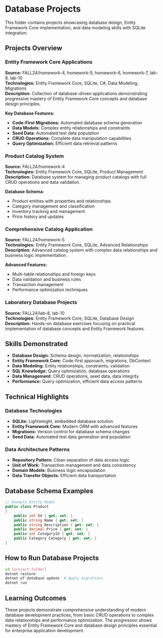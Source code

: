 # Database Projects

This folder contains projects showcasing database design, Entity Framework Core implementation, and data modeling skills with SQLite integration.

## Projects Overview

### Entity Framework Core Applications
**Source:** FALL24/homework-4, homework-5, homework-6, homework-7, lab-8, lab-10  
**Technologies:** Entity Framework Core, SQLite, C#, Data Modeling, Migrations  
**Description:** Collection of database-driven applications demonstrating progressive mastery of Entity Framework Core concepts and database design principles.

**Key Database Features:**
- **Code-First Migrations:** Automated database schema generation
- **Data Models:** Complex entity relationships and constraints
- **Seed Data:** Automated test data population
- **CRUD Operations:** Complete data manipulation capabilities
- **Query Optimization:** Efficient data retrieval patterns

### Product Catalog System
**Source:** FALL24/homework-4  
**Technologies:** Entity Framework Core, SQLite, Product Management  
**Description:** Database system for managing product catalogs with full CRUD operations and data validation.

**Database Schema:**
- Product entities with properties and relationships
- Category management and classification
- Inventory tracking and management
- Price history and updates

### Comprehensive Catalog Application
**Source:** FALL24/homework-5  
**Technologies:** Entity Framework Core, SQLite, Advanced Relationships  
**Description:** Advanced catalog system with complex data relationships and business logic implementation.

**Advanced Features:**
- Multi-table relationships and foreign keys
- Data validation and business rules
- Transaction management
- Performance optimization techniques

### Laboratory Database Projects
**Source:** FALL24/lab-8, lab-10  
**Technologies:** Entity Framework Core, SQLite, Database Design  
**Description:** Hands-on database exercises focusing on practical implementation of database concepts and Entity Framework features.

## Skills Demonstrated

- **Database Design:** Schema design, normalization, relationships
- **Entity Framework Core:** Code-first approach, migrations, DbContext
- **Data Modeling:** Entity relationships, constraints, validation
- **SQL Knowledge:** Query optimization, database operations
- **Data Management:** CRUD operations, seed data, data integrity
- **Performance:** Query optimization, efficient data access patterns

## Technical Highlights

### Database Technologies
- **SQLite:** Lightweight, embedded database solution
- **Entity Framework Core:** Modern ORM with advanced features
- **Migrations:** Version control for database schema changes
- **Seed Data:** Automated test data generation and population

### Data Architecture Patterns
- **Repository Pattern:** Clean separation of data access logic
- **Unit of Work:** Transaction management and data consistency
- **Domain Models:** Business logic encapsulation
- **Data Transfer Objects:** Efficient data transportation

## Database Schema Examples

```csharp
// Example Entity Model
public class Product
{
    public int Id { get; set; }
    public string Name { get; set; }
    public string Description { get; set; }
    public decimal Price { get; set; }
    public int CategoryId { get; set; }
    public Category Category { get; set; }
}
```

## How to Run Database Projects

```bash
cd [project-folder]
dotnet restore
dotnet ef database update  # Apply migrations
dotnet run
```

## Learning Outcomes

These projects demonstrate comprehensive understanding of modern database development practices, from basic CRUD operations to complex data relationships and performance optimization. The progression shows mastery of Entity Framework Core and database design principles essential for enterprise application development.
